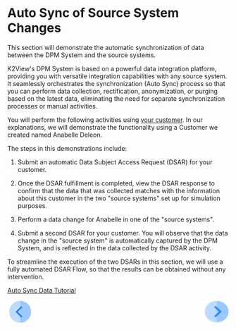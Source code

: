 # Auto Sync of Source System Changes

This section will demonstrate the automatic synchronization of data between the DPM System and the source systems.

K2View's DPM System is based on a powerful data integration platform, providing you with versatile integration capabilities with any source system. It seamlessly orchestrates the synchronization (Auto Sync) process so that you can perform data collection, rectification, anonymization, or purging based on the latest data, eliminating the need for separate synchronization processes or manual activities.

You will perform the following activities using [your customer](../00_Setup/00_Your_Customer.md). In our explanations, we will demonstrate the functionality using a Customer we created named Anabelle Deleon.

The steps in this demonstrations include:

1. Submit an automatic Data Subject Access Request (DSAR) for your customer.

2. Once the DSAR fulfillment is completed, view the DSAR response to confirm that the data that was collected matches with the information about this customer in the two "source systems" set up for simulation purposes.

3. Perform a data change for Anabelle in one of the "source systems".

4. Submit a second DSAR for your customer. You will observe that the data change in the "source system" is automatically captured by the DPM System, and is reflected in the data collected by the DSAR activity.

To streamline the execution of the two DSARs in this section, we will use a fully automated DSAR Flow, so that the results can be obtained without any intervention.


[Auto Sync Data Tutorial]( 03_01_Auto_Sync_Data_Tutorial.md)



[![Previous](../images/Previous.png)](../README.md#data-subject-requests)[<img align="right" width="60" height="54" src="../images/Next.png">]( 03_01_Auto_Sync_Data_Tutorial.md)
